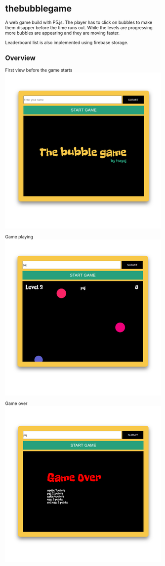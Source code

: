 # thebubblegame

A web game build with P5.js.
The player has to click on bubbles to make them disapper before the time
runs out. While the levels are progressing more bubbles are appearing
and they are moving faster.

Leaderboard list is also implemented using firebase storage.

## Overview

First view before the game starts
![Alt text](screenshots/startpage.png)

Game playing
![Alt text](screenshots/playing.png)

Game over
![Alt text](screenshots/gameover.png)
